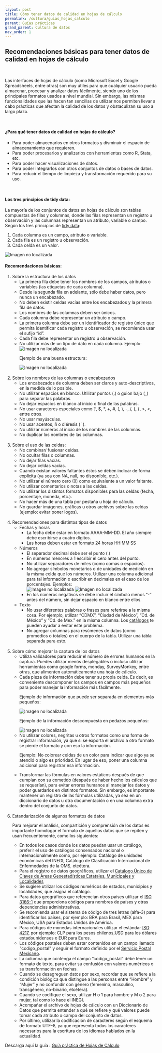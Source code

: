 ```yaml
---
layout: post
title: Cómo tener datos de calidad en hojas de cálculo
permalink: /cultura/guias_hojas_calculo
parent: Guías prácticas
grand_parent: Cultura de datos
nav_order: 1
---
```



<h2>Recomendaciones básicas para tener datos de calidad en hojas de cálculo</h2>
<br>


<p>Las interfaces de hojas de cálculo (como Microsoft Excel y Google Spreadsheets, entre otras) son muy útiles para que cualquier usuario pueda almacenar, procesar y analizar datos fácilmente, siendo uno de los principales formatos usados a nivel mundial. Sin embargo, las mismas funcionalidades que las hacen tan sencillas de utilizar nos permiten llevar a cabo prácticas que afectan la calidad de los datos y obstaculizan su uso a largo plazo.</p><br>

<h4><b>¿Para qué tener datos de calidad en hojas de cálculo?</b></h4>

- Para poder almacenarlos en otros formatos y disminuir el espacio de almacenamiento que requieren.
- Para poder procesarlos y analizarlos con herramientas como R, Stata, etc.
- Para poder hacer visualizaciones de datos.
- Para poder integrarlos con otros conjuntos de datos o bases de datos.
- Para reducir el tiempo de limpieza y transformación requerido para su uso.

<br>
<h4><b>Los tres principios de tidy data:</b></h4>

La mayoría de los conjuntos de datos en hojas de cálculo son tablas compuestas de filas y columnas, donde las filas representan un registro u observación y las columnas representan un atributo, variable o campo. Según los tres principios de <a target="_blank" href="https://vita.had.co.nz/papers/tidy-data.pdf">tidy data</a>:

1. Cada columna es un campo, atributo o variable.
2. Cada fila es un registro u observación.
3. Cada celda es un valor.


<img src="https://politicadedatos.cdmx.gob.mx//politicadedatos/assets/img/guia01.png" alt="Imagen no localizada"><br>


<h4><b>Recomendaciones básicas:</b></h4>

<ol>
  <li>Sobre la estructura de los datos
    <ul>
      <li>La primera fila debe tener los nombres de los campos, atributos o variables (las etiquetas de cada columna).</li>
      <li>Desde la segunda fila en adelante, sólo debe haber datos, pero nunca un encabezado.</li>
      <li>No deben existir celdas vacías entre los encabezados y la primera fila de datos.</li>
      <li>Los nombres de las columnas deben ser únicos.</li>
      <li>Cada columna debe representar un atributo o campo.</li>
      <li>La primera columna debe ser un identificador de registro único que permita identificar cada registro u observación, se recomienda usar el sufijo “id”.</li>
      <li>Cada fila debe representar un registro u observación.</li>
      <li>No utilizar más de un tipo de dato en cada columna. Ejemplo:</li>
      <img src="https://politicadedatos.cdmx.gob.mx//politicadedatos/assets/img/guia03.PNG" alt="Imagen no localizada">
      <p>Ejemplo de una buena estructura:</p>
      <img src="https://politicadedatos.cdmx.gob.mx//politicadedatos/assets/img/guia02.PNG" alt="Imagen no localizada">
    </ul>
  </li>
  <br>
  <li>Sobre los nombres de las columnas o encabezados
    <ul>
      <li>Los encabezados de columna deben ser claros y auto-descriptivos, en la medida de lo posible.</li>
      <li>No utilizar espacios en blanco. Utilizar puntos (.) o guion bajo (_) para separar las palabras.</li>
      <li>No dejar espacios en blanco al inicio o final de las palabras.</li>
      <li>No usar caracteres especiales como ?, $, *, +, #, (, ), -, /, }, {, >, <, entre otros.</li>
      <li>No usar mayúsculas.</li>
      <li>No usar acentos, ñ o diéresis (¨).</li>
      <li>No utilizar números al inicio de los nombres de las columnas.</li>
      <li>No duplicar los nombres de las columnas.</li>
    </ul>
  </li>
  <br>
  <li>Sobre el uso de las celdas:
    <ul>
      <li>No combinar/ fusionar celdas.</li>
      <li>No ocultar filas o columnas.</li>
      <li>No dejar filas vacías.</li>
      <li>No dejar celdas vacías.</li>
      <li>Cuando existan valores faltantes éstos se deben indicar de forma explícita (ya sea con NA, null, no disponible, etc.).</li>
      <li>No utilizar el número cero (0) como equivalente a un valor faltante.</li>
      <li>No utilizar comentarios o notas a las celdas.</li>
      <li>No utilizar los distintos formatos disponibles para las celdas (fecha, porcentaje, moneda, etc.).</li>
      <li>No hacer más de una tabla por pestaña u hoja de cálculo.</li>
      <li>No guardar imágenes, gráficas u otros archivos sobre las celdas (ejemplo: evitar poner logos).</li>
    </ul>
  </li>
  <br>
  <li>Recomendaciones para distintos tipos de datos
    <ul>
      <li>Fechas y horas
        <ul>
          <li>La fecha debe estar en formato AAAA-MM-DD. El año siempre debe escribirse a cuatro dígitos.</li>
          <li>Las horas deben estar en formato 24 horas HH:MM:SS</li>
        </ul>
      </li>
      <li>Números
        <ul>
          <li>El separador decimal debe ser el punto (.)</li>
          <li>En números menores a 1 escribir el cero antes del punto.</li>
          <li>No utilizar separadores de miles (como comas o espacios).</li>
          <li>No agregar símbolos monetarios o de unidades de medición en la misma celda que los números. Utilizar una columna adicional para tal información o escribir en decimales en el caso de los porcentajes. Ejemplos:</li>
          <img src="https://politicadedatos.cdmx.gob.mx//politicadedatos/assets/img/guia04.PNG" alt="Imagen no localizada">
          <img src="https://politicadedatos.cdmx.gob.mx//politicadedatos/assets/img/guia05.PNG" alt="Imagen no localizada">
          <li>En los números negativos se debe incluir el símbolo menos “-” antes del número, sin dejar espacio en blanco entre ellos.</li>
        </ul>
      </li>
      <li>Texto
        <ul>
          <li>No usar diferentes palabras o frases para referirse a la misma cosa. Por ejemplo, utilizar “CDMX”, “Ciudad de México”, “Cd. de México” y “Cd. de Mex.” en la misma columna. Los <a href="https://politicadedatos.cdmx.gob.mx//politicadedatos/cultura/guias/catalogos_referencia">catálogos</a> te pueden ayudar a evitar este problema.</li>
          <li>No agregar columnas para resúmenes de datos (como promedios o totales) en el cuerpo de la tabla. Utilizar una tabla separada para esto.</li>
        </ul>
      </li>
    </ul>
  </li>
  <br>
  <li>Sobre cómo mejorar la captura de los datos
    <ul>
      <li>Utiliza validadores para reducir el número de errores humanos en la captura. Puedes utilizar menús desplegables o incluso utilizar herramientas como google forms, monday, SurveyMonkey, entre otras, que alimenten automáticamente una hoja de cálculo.</li>
      <li>Cada pieza de información debe tener su propia celda. Es decir, es conveniente descomponer los campos en campos más pequeños para poder manejar la información más fácilmente.</li>
      <p>Ejemplo de información que puede ser separada en elementos más pequeños:</p>
      <img src="https://politicadedatos.cdmx.gob.mx//politicadedatos/assets/img/guia06.png" alt="Imagen no localizada">
      <p>Ejemplo de la información descompuesta en pedazos pequeños:</p>
      <img src="https://politicadedatos.cdmx.gob.mx//politicadedatos/assets/img/guia07.png" alt="Imagen no localizada">
      <li>No utilizar colores, negritas u otros formatos como una forma de registrar información, ya que si se exporta el archivo a otro formato se pierde el formato y con eso la información.</li>
      <p>Ejemplo:
      No colorear celdas de un color para indicar que algo ya se atendió o algo es prioridad.  En lugar de eso, poner una columna adicional para registrar esa información.</p>
      <li>Transformar las fórmulas en valores estáticos después de que cumplan con su cometido (después de haber hecho los cálculos que se requerían), para evitar errores humanos al manejar los datos y poder guardarlos en distintos formatos. Sin embargo, es importante mantener un registro de las fórmulas utilizadas, ya sea en un diccionario de datos u otra documentación o en una columna extra dentro del conjunto de datos.</li>
    </ul>
  </li>
  <br>
  <li>Estandarización de algunos formatos de datos
    <p>Para mejorar el análisis, compartición y comprensión de los datos es importante homologar el formato de aquellos datos que se repiten y usan frecuentemente, como los siguientes:</p>
    <ul>
      <li>En todos los casos donde los datos puedan usar un catálogo, preferir el uso de catálogos consensados nacional o internacionalmente como, por ejemplo: Catálogo de unidades económicas del INEGI, Catálogo de Clasificación Internacional de Enfermedades de la OMS, etcétera.</li>
      <li>Para el registro de datos geográficos, utilizar el <a target="_blank" href="https://www.inegi.org.mx/app/ageeml/">Catálogo Único de Claves de Áreas Geoestadísticas Estatales, Municipales y Localidades</a></li>
      <li>Se sugiere utilizar los códigos numéricos de estados, municipios y localidades, que asigna el catálogo.</li>
      <li>Para datos geográficos que referencian otros países utilizar el <a target="_blank" href="http://utils.mucattu.com/iso_3166-1.html">ISO 3166-1</a> que proporciona códigos para nombres de países y otras dependencias administrativas.</li>
      <li>Se recomienda usar el sistema de código de tres letras (alfa-3) para identificar los países, por ejemplo: BRA para Brasil, MEX para México, USA para Estados Unidos de América.</li>
      <li>Para códigos de monedas internacionales utilizar el estándar <a target="_blank" href="https://www.iso.org/iso-4217-currency-codes.html">ISO 4217</a>, por ejemplo: CLP para los pesos chilenos,USD para los dólares estadounidenses o EUR para Euros.</li>
      <li>Los códigos postales deben estar contenidos en un campo llamado "codigo_postal" y seguir el formato definido por el <a target="_blank" href="https://www.correosdemexico.gob.mx/SSLServicios/ConsultaCP/Descarga.aspx">Servicio Postal Mexicano</a>.</li>
      <li>La columna que contenga el campo “codigo_postal” debe tener un formato de texto, para evitar su confusión con valores numéricos o su transformación en fechas.</li>
      <li>Cuando se desagreguen datos por sexo, recordar que se refiere a la condición biológica que distingue a las personas entre “Hombre” y “Mujer” y no confundir con género (femenino, masculino, transgénero, no-binario, etcétera).</li>
      <li>Cuando se codifique el sexo, utilizar H o 1 para hombre y M o 2 para mujer, tal como lo hace el INEGI.</li>
      <li>Acompañar el archivo de hojas de cálculo con un Diccionario de Datos que permita entender a qué se refiere y qué valores puede tomar cada atributo o campo del conjunto de datos.</li>
      <li>Por último, utilizar la codificación de caracteres según el esquema de formato UTF-8, ya que representa todos los caracteres necesarios para la escritura de los idiomas hablados en la actualidad.</li>
    </ul>
  </li>
</ol>


Descarga aquí la guía : <a target="_blank" href="https://politicadedatos.cdmx.gob.mx/assets/ppts/guia_hojas-c.pdf"  download="guia_catt.pdf">Guía práctica de Hojas de Cálculo</a>
